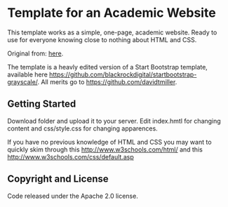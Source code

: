 # Template for an Academic Website

This template works as a simple, one-page,  academic website. Ready to use for everyone knowing close to nothing about HTML and CSS.    

Original from: [here](http://www.jperego.com/).

The template  is a heavly edited version of a Start Bootstrap template, available here https://github.com/blackrockdigital/startbootstrap-grayscale/. All merits go to https://github.com/davidtmiller.


## Getting Started
Download folder and upload it to your server. Edit index.hmtl for changing content and css/style.css for changing apparences.

If you have no previous knowledge of HTML and CSS you may want to quickly skim through this http://www.w3schools.com/html/ and
 this http://www.w3schools.com/css/default.asp


## Copyright and License

Code released under the Apache 2.0 license.

